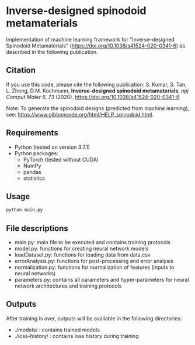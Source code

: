 # Inverse-designed spinodoid metamaterials
Implementation of machine learning framework for "Inverse-designed Spinodoid Metamaterials" (https://doi.org/10.1038/s41524-020-0341-6) as described in the following publication.

## Citation
If you use this code, please cite the following publication:
S. Kumar, S. Tan, L. Zheng, D.M. Kochmann, 
**Inverse-designed spinodoid metamaterials**, _npj Comput Mater 6, 73_ (2020). https://doi.org/10.1038/s41524-020-0341-6

Note: To generate the spinodoid designs (predicted from machine learning), see: https://www.gibboncode.org/html/HELP_spinodoid.html.

## Requirements

- Python (tested on version 3.7.1)
- Python packages:
    - PyTorch (tested without CUDA)
    - NumPy
    - pandas
    - statistics

## Usage

```sh
python main.py
```

## File descriptions
- main.py: main file to be executed and contains training protocols
- model.py: functions for creating neural network models
- loadDataset.py: functions for loading data from data.csv
- errorAnalysis.py: functions for post-processing and error analysis
- normalization.py: functions for normalization of features (inputs to neural networks)
- parameters.py: contains all parameters and hyper-parameters for neural network architectures and training protocols

## Outputs
After training is over, outputs will be available in the following directories:
- ./models/ : contains trained models
- ./loss-history/ : contains loss history during training

